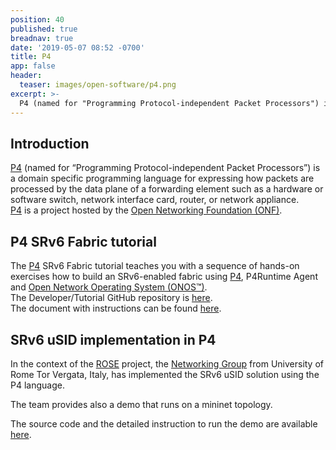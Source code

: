 ```yaml
---
position: 40
published: true
breadnav: true
date: '2019-05-07 08:52 -0700'
title: P4
app: false
header:
  teaser: images/open-software/p4.png
excerpt: >-
  P4 (named for "Programming Protocol-independent Packet Processors") is a domain specific programming language for expressing how packets are processed by the data plane of a forwarding element such as a hardware or software switch, network interface card, router, or network appliance.
---
```


## Introduction
[P4](https://p4.org/) (named for “Programming Protocol-independent Packet Processors”) is a domain specific programming language for expressing how packets are processed by the data plane of a forwarding element such as a hardware or software switch, network interface card, router, or network appliance.<br />
[P4](https://p4.org/) is a project hosted by the [Open Networking Foundation (ONF)](https://www.opennetworking.org/).

## P4 SRv6 Fabric tutorial
The [P4](https://p4.org/) SRv6 Fabric tutorial teaches you with a sequence of hands-on exercises how to build an SRv6-enabled fabric using [P4](https://p4.org/), P4Runtime Agent and [Open Network Operating System (ONOS™)](https://www.opennetworking.org/onos/).<br />
The Developer/Tutorial GitHub repository is [here](https://github.com/opennetworkinglab/onos-p4-tutorial).<br />
The document with instructions can be found [here](https://docs.google.com/presentation/d/1SmsUntwXF0RPhqvuv0oVGfAxpToOU6ytssMTlNAlb_I).

## SRv6 uSID implementation in P4

In the context of the [ROSE](https://netgroup.github.io/rose/) project, the [Networking Group](https://github.com/netgroup/) from University of Rome Tor Vergata, Italy, has implemented the SRv6 uSID solution using the P4 language.

The team provides also a demo that runs on a mininet topology.

The source code and the detailed instruction to run the demo are available [here](https://github.com/netgroup/p4-srv6-usid).
